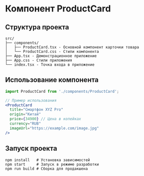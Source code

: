 # Компонент ProductCard

## Структура проекта

```
src/
├── components/
│   ├── ProductCard.tsx - Основной компонент карточки товара
│   └── ProductCard.css - Стили компонента
├── App.tsx - Демонстрационное приложение
├── App.css - Стили приложения
└── index.tsx - Точка входа в приложение
```

## Использование компонента

```jsx
import ProductCard from './components/ProductCard';

// Пример использования
<ProductCard
  title="Смартфон XYZ Pro"
  origin="Китай"
  price={34900} // Цена в копейках
  currency="RUB"
  imageUrl="https://example.com/image.jpg"
/>
```

## Запуск проекта

```
npm install   # Установка зависимостей
npm start     # Запуск в режиме разработки
npm run build # Сборка для продакшена
```
